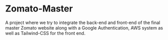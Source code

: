 # Zomato-Master
A project where we try to integrate the back-end and front-end of the final master Zomato website along with a Google Authentication, AWS system as well as Tailwind-CSS for the front end.
